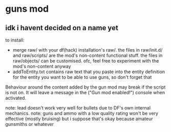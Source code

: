 # guns mod
## idk i havent decided on a name yet

to install:
* merge raw/ with your df(hack) installation's raw/. the files in raw/init.d/ and raw/scripts/ are the mod's non-content functional stuff. the files in raw/objects/ can be customised. ofc, feel free to experiment with the mod's non-content anyway
* addToEntity.txt contains raw text that you paste into the entity definition for the entity you want to be able to use guns, so don't forget that

Behaviour around the content added by the gun mod may break if the script is not on. It will leave a message in the ("Gun mod enabled!") console when activated.

note: lead doesn't work very well for bullets due to DF's own internal mechanics.
note: guns and ammo with a low quality rating won't be very effective (mostly bruising) but i suppose that's okay because amateur gunsmiths or whatever
